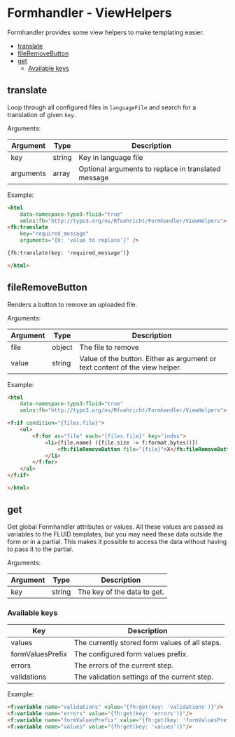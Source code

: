# Formhandler - ViewHelpers

Formhandler provides some view helpers to make templating easier.

<!-- TOC -->
* [translate](#translate)
* [fileRemoveButton](#fileremovebutton)
* [get](#get)
  * [Available keys](#available-keys)
<!-- TOC -->

## translate

Loop through all configured files in `languageFile` and search for a translation of given `key`.

Arguments:

| Argument  | Type    | Description                                          |
|-----------|---------|------------------------------------------------------|
| key       | string  | Key in language file                                 |
| arguments | array   | Optional arguments to replace in translated message  |


Example:

```html
<html
    data-namespace-typo3-fluid="true"
    xmlns:fh="http://typo3.org/ns/Rfuehricht/Formhandler/ViewHelpers">
<fh:translate
    key="required_message"
    arguments="{0: 'value to replace'}" />

{fh:translate(key: 'required_message')}

</html>
```

## fileRemoveButton

Renders a button to remove an uploaded file.

Arguments:

| Argument | Type   | Description                                                                 |
|----------|--------|-----------------------------------------------------------------------------|
| file     | object | The file to remove                                                          |
| value    | string | Value of the button. Either as argument or text content of the view helper. |


Example:

```html
<html
    data-namespace-typo3-fluid="true"
    xmlns:fh="http://typo3.org/ns/Rfuehricht/Formhandler/ViewHelpers">

<f:if condition="{files.file}">
    <ul>
        <f:for as="file" each="{files.file}" key="index">
            <li>{file.name} ({file.size -> f:format.bytes()})
                <fh:fileRemoveButton file="{file}">X</fh:fileRemoveButton>
            </li>
        </f:for>
    </ul>
</f:if>

</html>
```

## get

Get global Formhandler attributes or values.
All these values are passed as variables to the FLUID templates, but you may need these data outside the form or in a partial.
This makes it possible to access the data without having to pass it to the partial.

Arguments:

| Argument | Type   | Description                                                                 |
|----------|--------|-----------------------------------------------------------------------------|
| key     | string | The key of the data to get.                                                 |

### Available keys

| Key              | Description                                    |
|------------------|------------------------------------------------|
| values           | The currently stored form values of all steps. |
| formValuesPrefix | The configured form values prefix.             |
| errors           | The errors of the current step.                |
| validations      | The validation settings of the current step.   |

Example:

```html
<f:variable name="validations" value="{fh:get(key: 'validations')}"/>
<f:variable name="errors" value="{fh:get(key: 'errors')}"/>
<f:variable name="formValuesPrefix" value="{fh:get(key: 'formValuesPrefix')}"/>
<f:variable name="values" value="{fh:get(key: 'values')}"/>
```
